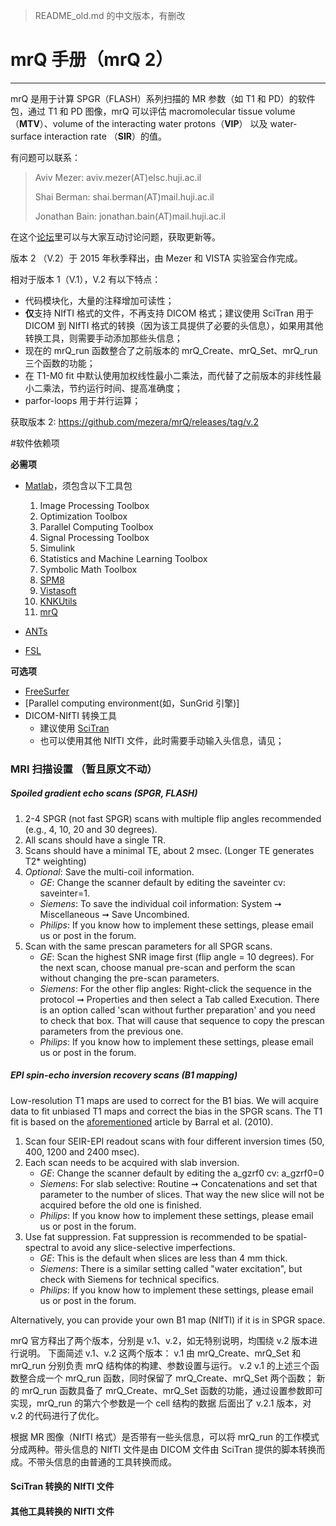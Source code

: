 > README_old.md 的中文版本，有删改
# mrQ 手册（mrQ 2）
---

mrQ 是用于计算 SPGR（FLASH）系列扫描的 MR 参数（如 T1 和 PD）的软件包，通过 T1 和 PD 图像，mrQ 可以评估 macromolecular tissue volume （**MTV**）、volume of the interacting water protons（**VIP**） 以及 water-surface interaction rate （**SIR**）的值。

有问题可以联系：

>Aviv Mezer: aviv.mezer(AT)elsc.huji.ac.il
>
>Shai Berman: shai.berman(AT)mail.huji.ac.il  
>
>Jonathan Bain: jonathan.bain(AT)mail.huji.ac.il

在这个[论坛](https://groups.google.com/forum/#!forum/mrq-forum)里可以与大家互动讨论问题，获取更新等。

版本 2 （V.2）于 2015 年秋季释出，由 Mezer 和 VISTA 实验室合作完成。

相对于版本 1（V.1），V.2 有以下特点：
- 代码模块化，大量的注释增加可读性；
- **仅**支持 NIfTI 格式的文件，不再支持 DICOM 格式；建议使用 SciTran 用于 DICOM 到 NIfTI 格式的转换（因为该工具提供了必要的头信息），如果用其他转换工具，则需要手动添加那些头信息；
- 现在的 mrQ_run 函数整合了之前版本的 mrQ_Create、mrQ_Set、mrQ_run 三个函数的功能；
- 在 T1-M0 fit 中默认使用加权线性最小二乘法，而代替了之前版本的非线性最小二乘法，节约运行时间、提高准确度；
- parfor-loops 用于并行运算；

获取版本 2: https://github.com/mezera/mrQ/releases/tag/v.2

#软件依赖项

**必需项**

- [Matlab](http://www.mathworks.com/products/matlab/)，须包含以下工具包
  1. Image Processing Toolbox
  2. Optimization Toolbox
  3. Parallel Computing Toolbox
  4. Signal Processing Toolbox
  5. Simulink
  6. Statistics and Machine Learning Toolbox
  7. Symbolic Math Toolbox
  8. [SPM8](http://www.fil.ion.ucl.ac.uk/spm/software/spm8/)
  9. [Vistasoft](https://github.com/vistalab/vistasoft)
  10. [KNKUtils](https://github.com/kendrickkay/knkutils)
  11. [mrQ](https://github.com/mezera/mrQ)

- [ANTs](http://stnava.github.io/ANTs/)
- [FSL](http://fsl.fmrib.ox.ac.uk/fsl/fslwiki/)


**可选项**

- [FreeSurfer](http://surfer.nmr.mgh.harvard.edu/)
- [Parallel computing environment(如，SunGrid 引擎)]
- DICOM-NIfTI 转换工具
  - 建议使用 [SciTran](http://scitran.github.io/)
  - 也可以使用其他 NIfTI 文件，此时需要手动输入头信息，请见；

### MRI 扫描设置 （暂且原文不动）
##### Spoiled gradient echo scans (SPGR, FLASH) #####

1. 2-4 SPGR (not fast SPGR) scans with multiple flip angles recommended (e.g., 4, 10, 20 and 30 degrees).  
2. All scans should have a single TR.
3. Scans should have a minimal TE, about 2 msec. (Longer TE generates T2* weighting)
4. *Optional*: Save the multi-coil information. 
   - *GE*: Change the scanner default by editing the saveinter cv: saveinter=1.
   - *Siemens*: To save the individual coil information:  System &#10142; Miscellaneous &#10142; Save Uncombined.
   - *Philips*: If you know how to implement these settings, please email us or post in the forum. 
5. Scan with the same prescan parameters for all SPGR scans. 
   - *GE*: Scan the highest SNR image first (flip angle = 10 degrees). For the next scan, choose manual pre-scan and perform the scan without changing the pre-scan parameters.
   - *Siemens*: For the other flip angles: Right-click the sequence in the protocol &#10142; Properties and then select a Tab called Execution. There is an option called 'scan without further preparation' and you need to check that box.  That will cause that sequence to copy the prescan parameters from the previous one.
   - *Philips*: If you know how to implement these settings, please email us or post in the forum. 

##### EPI spin-echo inversion recovery scans (B1 mapping) #####

Low-resolution T1 maps are used to correct for the B1 bias. We will acquire data to fit unbiased T1 maps and correct the bias in the SPGR scans. The T1 fit is based on the <a href=#matlab-code>aforementioned</a> article by Barral et al. (2010).

1. Scan four SEIR-EPI readout scans with four different inversion times (50, 400, 1200 and 2400 msec).
2. Each scan needs to be acquired with slab inversion. 
   - *GE*: Change the scanner default by editing the a_gzrf0 cv: a_gzrf0=0
   - *Siemens*: For slab selective: Routine &#10142; Concatenations and set that parameter to the number of slices.  That way the new slice will not be acquired before the old one is finished.
   - *Philips*: If you know how to implement these settings, please email us or post in the forum. 
3. Use fat suppression. Fat suppression is recommended to be spatial-spectral to avoid any slice-selective imperfections.
   - *GE*: This is the default when slices are less than 4 mm thick.
   - *Siemens*: There is a similar setting called "water excitation", but check with Siemens for technical specifics.
   - *Philips*: If you know how to implement these settings, please email us or post in the forum. 

Alternatively, you can provide your own B1 map (NIfTI) if it is in SPGR space.

mrQ 官方释出了两个版本，分别是 v.1、v.2，如无特别说明，均围绕 v.2 版本进行说明。
下面简述 v.1、v.2 这两个版本：
v.1 
  由 mrQ_Create、mrQ_Set 和 mrQ_run 分别负责 mrQ 结构体的构建、参数设置与运行。
v.2
  v.1 的上述三个函数整合成一个 mrQ_run 函数，同时保留了 mrQ_Create、mrQ_Set 两个函数；
  新的 mrQ_run 函数具备了 mrQ_Create、mrQ_Set 函数的功能，通过设置参数即可实现，mrQ_run 的第六个参数是一个 cell 结构的数据
  后面出了 v.2.1 版本，对 v.2 的代码进行了优化。
  
  
  根据 MR 图像（NIfTI 格式）是否带有一些头信息，可以将 mrQ_run 的工作模式分成两种。带头信息的 NIfTI 文件是由 DICOM 文件由 SciTran 提供的脚本转换而成。不带头信息的由普通的工具转换而成。

#### SciTran 转换的 NIfTI 文件 ####



#### 其他工具转换的 NIfTI 文件 ####
